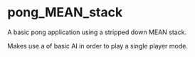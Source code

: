 # pong_MEAN_stack
A basic pong application using a stripped down MEAN stack. 

Makes use a of basic AI in order to play a single player mode.
